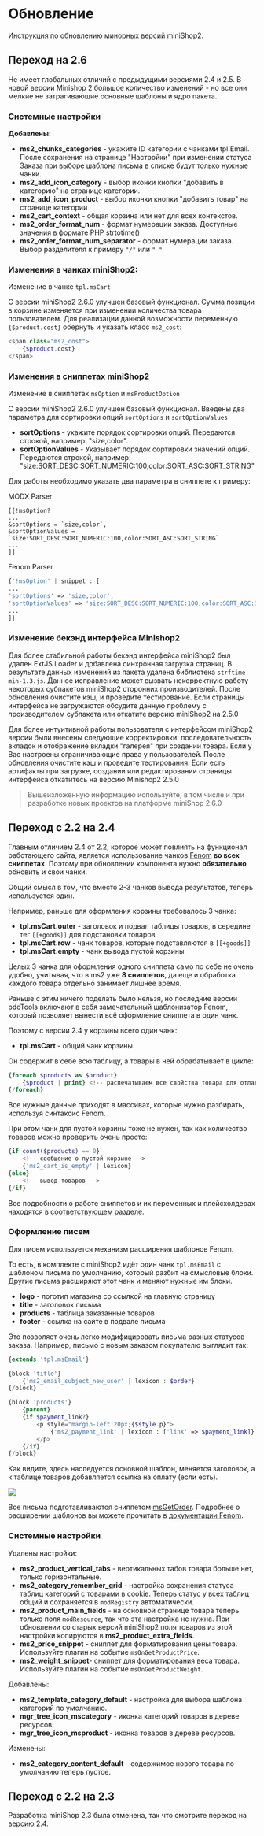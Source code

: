 # Обновление

Инструкция по обновлению минорных версий miniShop2.

## Переход на 2.6 

Не имеет глобальных отличий с предыдущими версиями 2.4 и 2.5. В новой версии Minishop 2 большое количество изменений - но все они мелкие не затрагивающие основные шаблоны и ядро пакета.

### Системные настройки

**Добавлены:**

- **ms2_chunks_categories** - укажите ID категории с чанками tpl.Email. После сохранения на странице "Настройки" при изменении статуса Заказа при выборе шаблона письма в списке будут только нужные чанки.
- **ms2_add_icon_category** - выбор иконки кнопки "добавить в категорию" на странице категории.
- **ms2_add_icon_product** - выбор иконки кнопки "добавить товар" на странице категории
- **ms2_cart_context** - общая корзина или нет для всех контекстов. 
- **ms2_order_format_num** - формат нумерации заказа. Доступные значения в формате PHP strtotime()
- **ms2_order_format_num_separator** - формат нумерации заказа. Выбор разделителя к примеру `"/"` или `"-"`

### Изменения в чанках miniShop2:

Изменение в чанке `tpl.msCart`

С версии miniShop2 2.6.0 улучшен базовый функционал. Сумма позиции в корзине изменяется при изменении количества товара пользователем. Для реализации данной возможности переменную `{$product.cost}` обернуть и указать класс `ms2_cost`:

```php
<span class="ms2_cost">
    {$product.cost}
</span>
```

### Изменения в сниппетах miniShop2

Изменение в сниппетах `msOption` и `msProductOption`

С версии miniShop2 2.6.0 улучшен базовый функционал. Введены два параметра для сортировки опций `sortOptions` и `sortOptionValues`

- **sortOptions** - укажите порядок сортировки опций. Передаются строкой, например: "size,color".
- **sortOptionValues** - Указывает порядок сортировки значений опций. Передаются строкой, например: "size:SORT_DESC:SORT_NUMERIC:100,color:SORT_ASC:SORT_STRING"
 
Для работы необходимо указать два параметра в сниппете к примеру:

MODX Parser 

```
[[!msOption?
...
&sortOptions = `size,color`,
&sortOptionValues = `size:SORT_DESC:SORT_NUMERIC:100,color:SORT_ASC:SORT_STRING`
...
]]
```

Fenom Parser 

```php
{'!msOption' | snippet : [
...
'sortOptions' => 'size,color',
'sortOptionValues' => 'size:SORT_DESC:SORT_NUMERIC:100,color:SORT_ASC:SORT_STRING',
...
]}
```

### Изменение бекэнд интерфейса Minishop2

Для более стабильной работы бекэнд интерфейса miniShop2 был удален ExtJS Loader и добавлена синхронная загрузка страниц.
В результате данных изменений из пакета удалена библиотека `strftime-min-1.3.js`. Данное исправление может вызвать некорректную работу некоторых субпакетов miniShop2 сторонних производителей.
После обновления очистите кэш, и проведите тестирование. Если страницы интерфейса не загружаются обсудите данную проблему с производителем субпакета или откатите версию miniShop2 на 2.5.0 

Для более интуитивной работы пользователя с интерфейсом miniShop2 версии были внесены следующие корректировки: последовательность вкладок и отображение вкладки "галерея" при создании товара.
Если у Вас настроены ограничивающие права у пользователей. После обновления очистите кэш и проведите тестирования. Если есть артифакты при загрузке, создании или редактировании страницы интерфейса откатитесь на версию Minishop2 2.5.0

>Вышеизложенную информацию используйте, в том числе и при разработке новых проектов на платформе miniShop 2.6.0


## Переход с 2.2 на 2.4

Главным отличием 2.4 от 2.2, которое может повлиять на функционал работающего сайта, является использование чанков [Fenom][1] **во всех сниппетах**.
Поэтому при обновлении компонента нужно **обязательно** обновить и свои чанки.

Общий смысл в том, что вместо 2-3 чанков вывода результатов, теперь используется один.

Например, раньше для оформления корзины требовалось 3 чанка:

- **tpl.msCart.outer** - заголовок и подвал таблицы товаров, в середине тег `[[+goods]]` для подстановки товаров
- **tpl.msCart.row** - чанк товаров, которые подставляются в `[[+goods]]`
- **tpl.msCart.empty** - чанк вывода пустой корзины

Целых 3 чанка для оформления одного сниппета само по себе не очень удобно, учитывая, что в ms2 уже **8 сниппетов**, да еще и обработка каждого товара отдельно занимает лишнее время.

Раньше с этим ничего поделать было нельзя, но последние версии pdoTools включают в себя замечательный шаблонизатор Fenom, который позволяет вынести всё оформление сниппета в один чанк.

Поэтому с версии 2.4 у корзины всего один чанк:

- **tpl.msCart** - общий чанк корзины

Он содержит в себе всю таблицу, а товары в ней обрабатывает в цикле:

```php
{foreach $products as $product}
    {$product | print} <!-- распечатываем все свойства товара для отладки-->
{/foreach}
```

Все нужные данные приходят в массивах, которые нужно разбирать, используя синтаксис Fenom.

При этом чанк для пустой корзины тоже не нужен, так как количество товаров можно проверить очень просто:

```php
{if count($products) == 0}
    <!-- сообщение о пустой корзине -->
    {'ms2_cart_is_empty' | lexicon}
{else}
    <!-- вывод товаров -->
{/if}
```

Все подробности о работе сниппетов и их переменных и плейсхолдерах находятся в [соответствующем разделе][2].

### Оформление писем

Для писем используется механизм расширения шаблонов Fenom.

То есть, в комплекте с miniShop2 идёт один чанк `tpl.msEmail` с шаблоном письма по умолчанию, который разбит на смысловые блоки.
Другие письма расширяют этот чанк и меняют нужные им блоки.

- **logo** - логотип магазина со ссылкой на главную страницу
- **title** - заголовок письма
- **products** - таблица заказанные товаров
- **footer** - ссылка на сайте в подвале письма

Это позволяет очень легко модифицировать письма разных статусов заказа.
Например, письмо с новым заказом покупателю выглядит так:

```php
{extends 'tpl.msEmail'}

{block 'title'}
    {'ms2_email_subject_new_user' | lexicon : $order}
{/block}

{block 'products'}
    {parent}
    {if $payment_link?}
        <p style="margin-left:20px;{$style.p}">
            {'ms2_payment_link' | lexicon : ['link' => $payment_link]}
        </p>
    {/if}
{/block}
```

Как видите, здесь наследуется основной шаблон, меняется заголовок, а к таблице товаров добавляется ссылка на оплату (если есть).

[![](https://file.modx.pro/files/b/1/c/b1c563c0b075caf2afce7609ac3f15e4s.jpg)](https://file.modx.pro/files/b/1/c/b1c563c0b075caf2afce7609ac3f15e4.png)

Все письма подготавливаются сниппетом [msGetOrder][4].
Подробнее о расширении шаблонов вы можете прочитать в [документации Fenom][3].

### Системные настройки

Удалены настройки:

- **ms2_product_vertical_tabs** - вертикальных табов товара больше нет, только горизонтальные.
- **ms2_category_remember_grid** - настройка сохранения статуса таблиц категорий с товарами в cookie.
Теперь статус у всех таблиц общий и сохраняется в `modRegistry` автоматически.
- **ms2_product_main_fields** - на основной странице товара теперь только поля `modResource`, так что эта настройка не нужна.
При обновлении со старых версий miniShop2 поля товаров из этой настройки копируются в **ms2_product_extra_fields**.
- **ms2_price_snippet** - сниппет для форматирования цены товара. Используйте плагин на событие `msOnGetProductPrice`.
- **ms2_weight_snippet**- сниппет для форматирования веса товара. Используйте плагин на событие `msOnGetProductWeight`.

Добавлены:

- **ms2_template_category_default** - настройка для выбора шаблона категорий по умолчанию.
- **mgr_tree_icon_mscategory** - иконка категорий товаров в дереве ресурсов.
- **mgr_tree_icon_msproduct** - иконка товаров в дереве ресурсов.

Изменены:

- **ms2_category_content_default** - содержимое нового товара по умолчанию теперь пустое.

## Переход с 2.2 на 2.3

Разработка miniShop 2.3 была отменена, так что смотрите переход на версию 2.4.

[1]: /ru/01_Компоненты/01_pdoTools/03_Парсер.md
[2]: /ru/01_Компоненты/02_miniShop2/02_Сниппеты
[3]: https://github.com/fenom-template/fenom/blob/master/docs/ru/tags/extends.md
[4]: /ru/01_Компоненты/02_miniShop2/02_Сниппеты/05_msGetOrder.md
